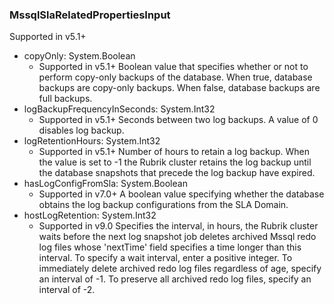### MssqlSlaRelatedPropertiesInput
Supported in v5.1+

- copyOnly: System.Boolean
  - Supported in v5.1+
      Boolean value that specifies whether or not to perform copy-only backups of the database. When true, database backups are copy-only backups. When false, database backups are full backups.
- logBackupFrequencyInSeconds: System.Int32
  - Supported in v5.1+
      Seconds between two log backups. A value of 0 disables log backup.
- logRetentionHours: System.Int32
  - Supported in v5.1+
      Number of hours to retain a log backup. When the value is set to -1 the Rubrik cluster retains the log backup until the database snapshots that precede the log backup have expired.
- hasLogConfigFromSla: System.Boolean
  - Supported in v7.0+
      A boolean value specifying whether the database obtains the log backup configurations from the SLA Domain.
- hostLogRetention: System.Int32
  - Supported in v9.0
      Specifies the interval, in hours, the Rubrik cluster waits before the next log snapshot job deletes archived Mssql redo log files whose 'nextTime' field specifies a time longer than this interval. To specify a wait interval, enter a positive integer. To immediately delete archived redo log files regardless of age, specify an interval of -1. To preserve all archived redo log files, specify an interval of -2.
